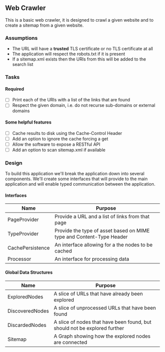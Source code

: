 ## Web Crawler

This is a basic web crawler, it is designed to crawl a given website and to create a sitemap from a given website.

### Assumptions

- The URL will have a **trusted** TLS certificate or no TLS certificate at all
- The application will respect the robots.txt if it is present
- If a sitemap.xml exists then the URIs from this will be added to the search list

### Tasks

#### Required

- [ ] Print each of the URIs with a list of the links that are found
- [ ] Respect the given domain, i.e. do not recurse sub-domains or external domains

#### Some helpful features

- [ ] Cache results to disk using the Cache-Control Header
- [ ] Add an option to ignore the cache forcing a get
- [ ] Allow the software to expose a RESTful API
- [ ] Add an option to scan sitemap.xml if available

### Design

To build this application we'll break the application down into several components. We'll create some interfaces that will provide to the main application and will enable typed communication between the application.

#### Interfaces

| Name             | Purpose                                                              |
| ---------------- | -------------------------------------------------------------------- |
| PageProvider     | Provide a URL and a list of links from that page                     |
| TypeProvider     | Provide the type of asset based on MIME type and Content-Type Header |
| CachePersistence | An interface allowing for a the nodes to be cached                   |
| Processor        | An interface for processing data                                     |

#### Global Data Structures

| Name            | Purpose                                                                   |
| --------------- | ------------------------------------------------------------------------- |
| ExploredNodes   | A slice of URLs that have already been explored                           |
| DiscoveredNodes | A slice of unprocessed URLs that have been found                          |
| DiscardedNodes  | A slice of nodes that have been found, but should not be explored further |
| Sitemap         | A Graph showing how the explored nodes are connected                      |
